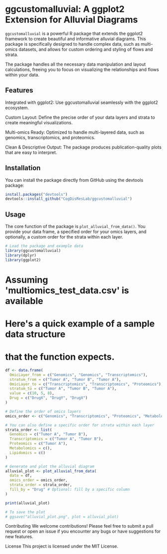 # ggcustomalluvial: A ggplot2 Extension for Alluvial Diagrams
`ggcustomalluvial` is a powerful R package that extends the ggplot2 framework to create beautiful and informative alluvial diagrams. This package is specifically designed to handle complex data, such as multi-omics datasets, and allows for custom ordering and styling of flows and strata.

The package handles all the necessary data manipulation and layout calculations, freeing you to focus on visualizing the relationships and flows within your data.

## Features
Integrated with ggplot2: Use ggcustomalluvial seamlessly with the ggplot2 ecosystem.

Custom Layout: Define the precise order of your data layers and strata to create meaningful visualizations.

Multi-omics Ready: Optimized to handle multi-layered data, such as genomics, transcriptomics, and proteomics.

Clean & Descriptive Output: The package produces publication-quality plots that are easy to interpret.

## Installation
You can install the package directly from GitHub using the devtools package:
```r
install.packages("devtools")
devtools::install_github("CogDisResLab/ggcustomalluvial")
```


## Usage
The core function of the package is `plot_alluvial_from_data()`. You provide your data frame, a specified order for your omics layers, and optionally, a custom order for the strata within each layer.

```r
# Load the package and example data
library(ggcustomalluvial)
library(dplyr)
library(ggplot2)
```
# Assuming 'multiomics_test_data.csv' is available
# Here's a quick example of a sample data structure
# that the function expects.
```r
df <- data.frame(
  OmicLayer_from = c("Genomics", "Genomics", "Transcriptomics"),
  stratum_from = c("Tumor A", "Tumor B", "Tumor A"),
  OmicLayer_to = c("Transcriptomics", "Transcriptomics", "Proteomics"),
  stratum_to = c("Tumor A", "Tumor B", "Tumor A"),
  value = c(10, 5, 8),
  Drug = c("DrugX", "DrugY", "DrugX")
)

# Define the order of omics layers
omics_order <- c("Genomics", "Transcriptomics", "Proteomics", "Metabolomics", "Lipidomics")

# You can also define a specific order for strata within each layer
strata_order <- list(
  Genomics = c("Tumor A", "Tumor B"),
  Transcriptomics = c("Tumor A", "Tumor B"),
  Proteomics = c("Tumor A"),
  Metabolomics = c(),
  Lipidomics = c()
)

# Generate and plot the alluvial diagram
alluvial_plot <- plot_alluvial_from_data(
  data = df,
  omics_order = omics_order,
  strata_order = strata_order,
  fill_by = "Drug" # Optional: fill by a specific column
)

print(alluvial_plot)

# To save the plot
# ggsave("alluvial_plot.png", plot = alluvial_plot)
```
Contributing
We welcome contributions! Please feel free to submit a pull request or open an issue if you encounter any bugs or have suggestions for new features.

License
This project is licensed under the MIT License.
